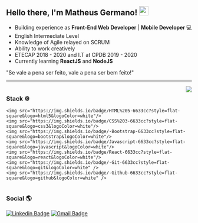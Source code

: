 ## Hello there, I'm Matheus Germano! <img src="https://github.com/souvikguria98/souvikguria98/blob/master/Hi.gif" width="25">

- Building experience as **Front-End Web Developer** | **Mobile Developer** 💻
- English Intermediate Level
- Knowledge of Agile relayed on SCRUM
- Ability to work creatively
- ETECAP 2018 - 2020 and I.T at CPDB 2019 - 2020
- Currently learning **ReactJS** and **NodeJS**

"Se vale a pena ser feito, vale a pena ser bem feito!"

<hr>

<div style="display: flex; justify-content: space-between;">
  <div>
    <h3>Stack ⚙</h3>

    <img src="https://img.shields.io/badge/HTML%205-6633cc?style=flat-square&logo=html5&logoColor=white"/>
    <img src="https://img.shields.io/badge/CSS%203-6633cc?style=flat-square&logo=css3&logoColor=white"/>
    <img src="https://img.shields.io/badge/-Bootstrap-6633cc?style=flat-square&logo=bootstrap&logoColor=white"/>
    <img src="https://img.shields.io/badge/Javascript-6633cc?style=flat-square&logo=javascript&logoColor=white"/>
    <img src="https://img.shields.io/badge/React-6633cc?style=flat-square&logo=react&logoColor=white"/>
    <img src="https://img.shields.io/badge/-Git-6633cc?style=flat-square&logo=git&logoColor=white" />
    <img src="https://img.shields.io/badge/-Github-6633cc?style=flat-square&logo=github&logoColor=white" />
  </div>
  <img src="https://github-readme-stats.vercel.app/api?username=matheus-germano&show_icons=true&hide_border=true" />
</div>

### Social 🌎

[![Linkedin Badge](https://img.shields.io/badge/-LinkedIn-6633cc?style=flat-square&logo=Linkedin&logoColor=white&link=https://www.linkedin.com/in/mgermanodev/)](https://www.linkedin.com/in/mgermanodev/) 
[![Gmail Badge](https://img.shields.io/badge/-Gmail-6633cc?style=flat-square&logo=Gmail&logoColor=white&link=mailto:dev.mgermano@gmail.com)](mailto:dev.mgermano@gmail.com)
